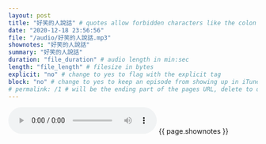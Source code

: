 ```yaml
---
layout: post
title: "好笑的人說話" # quotes allow forbidden characters like the colon
date: "2020-12-18 23:56:56"
file: "/audio/好笑的人說話.mp3"
shownotes: "好笑的人說話"
summary: "好笑的人說話"
duration: "file_duration" # audio length in min:sec
length: "file_length" # filesize in bytes
explicit: "no" # change to yes to flag with the explicit tag
block: "no" # change to yes to keep an episode from showing up in iTunes
# permalink: /1 # will be the ending part of the pages URL, delete to default to the title
---
```


<audio controls>
<source src="{{site.url}}{{site.baseurl}}{{ page.file }}" type="audio/x-mp3">
Your browser does not support the audio element.
</audio>
{{ page.shownotes }}
